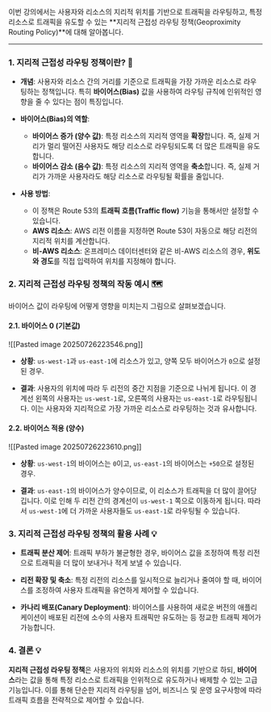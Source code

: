 
이번 강의에서는 사용자와 리소스의 지리적 위치를 기반으로 트래픽을 라우팅하고, 특정 리소스로 트래픽을 유도할 수 있는 **지리적 근접성 라우팅 정책(Geoproximity Routing Policy)**에 대해 알아봅니다.

---
### 1. 지리적 근접성 라우팅 정책이란? 🤔

- **개념**: 사용자와 리소스 간의 거리를 기준으로 트래픽을 가장 가까운 리소스로 라우팅하는 정책입니다. 특히 **바이어스(Bias)** 값을 사용하여 라우팅 규칙에 인위적인 영향을 줄 수 있다는 점이 특징입니다.
    
- **바이어스(Bias)의 역할**:
    - **바이어스 증가 (양수 값)**: 특정 리소스의 지리적 영역을 **확장**합니다. 즉, 실제 거리가 멀리 떨어진 사용자도 해당 리소스로 라우팅되도록 더 많은 트래픽을 유도합니다.
    - **바이어스 감소 (음수 값)**: 특정 리소스의 지리적 영역을 **축소**합니다. 즉, 실제 거리가 가까운 사용자라도 해당 리소스로 라우팅될 확률을 줄입니다.
- **사용 방법**:
    - 이 정책은 Route 53의 **트래픽 흐름(Traffic flow)** 기능을 통해서만 설정할 수 있습니다.
    - **AWS 리소스**: AWS 리전 이름을 지정하면 Route 53이 자동으로 해당 리전의 지리적 위치를 계산합니다.
    - **비-AWS 리소스**: 온프레미스 데이터센터와 같은 비-AWS 리소스의 경우, **위도와 경도**를 직접 입력하여 위치를 지정해야 합니다.

### 2. 지리적 근접성 라우팅 정책의 작동 예시 🗺️

바이어스 값이 라우팅에 어떻게 영향을 미치는지 그림으로 살펴보겠습니다.

#### 2.1. 바이어스 0 (기본값)

![[Pasted image 20250726223546.png]]

- **상황**: `us-west-1`과 `us-east-1`에 리소스가 있고, 양쪽 모두 바이어스가 `0`으로 설정된 경우.
    
- **결과**: 사용자의 위치에 따라 두 리전의 중간 지점을 기준으로 나뉘게 됩니다. 이 경계선 왼쪽의 사용자는 `us-west-1`로, 오른쪽의 사용자는 `us-east-1`로 라우팅됩니다. 이는 사용자와 지리적으로 가장 가까운 리소스로 라우팅하는 것과 유사합니다.

#### 2.2. 바이어스 적용 (양수)

![[Pasted image 20250726223610.png]]

- **상황**: `us-west-1`의 바이어스는 `0`이고, `us-east-1`의 바이어스는 `+50`으로 설정된 경우.
    
- **결과**: `us-east-1`의 바이어스가 양수이므로, 이 리소스가 트래픽을 더 많이 끌어당깁니다. 이로 인해 두 리전 간의 경계선이 `us-west-1` 쪽으로 이동하게 됩니다. 따라서 `us-west-1`에 더 가까운 사용자들도 `us-east-1`로 라우팅될 수 있습니다.

### 3. 지리적 근접성 라우팅 정책의 활용 사례 💡

- **트래픽 분산 제어**: 트래픽 부하가 불균형한 경우, 바이어스 값을 조정하여 특정 리전으로 트래픽을 더 많이 보내거나 적게 보낼 수 있습니다.
    
- **리전 확장 및 축소**: 특정 리전의 리소스를 일시적으로 늘리거나 줄여야 할 때, 바이어스를 조정하여 사용자 트래픽을 유연하게 제어할 수 있습니다.
    
- **카나리 배포(Canary Deployment)**: 바이어스를 사용하여 새로운 버전의 애플리케이션이 배포된 리전에 소수의 사용자 트래픽만 유도하는 등 정교한 트래픽 제어가 가능합니다.
    

### 4. 결론 💡

**지리적 근접성 라우팅 정책**은 사용자의 위치와 리소스의 위치를 기반으로 하되, **바이어스**라는 값을 통해 특정 리소스로 트래픽을 인위적으로 유도하거나 배제할 수 있는 고급 기능입니다. 이를 통해 단순한 지리적 라우팅을 넘어, 비즈니스 및 운영 요구사항에 따라 트래픽 흐름을 전략적으로 제어할 수 있습니다.

